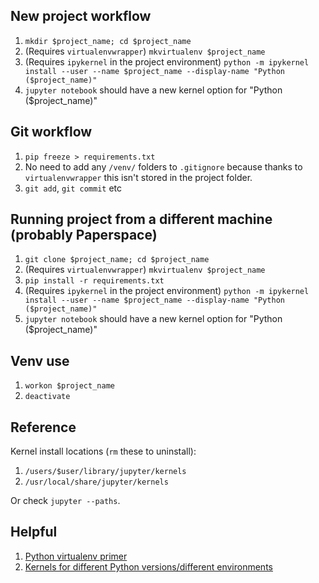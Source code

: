 ## New project workflow
1. `mkdir $project_name; cd $project_name`
2. (Requires `virtualenvwrapper`) `mkvirtualenv $project_name`
3. (Requires `ipykernel` in the project environment) `python -m ipykernel install --user --name $project_name --display-name "Python ($project_name)"`
4. `jupyter notebook` should have a new kernel option for "Python ($project_name)"

## Git workflow
1. `pip freeze > requirements.txt`
2. No need to add any `/venv/` folders to `.gitignore` because thanks to `virtualenvwrapper` this isn't stored in the project folder.
3. `git add`, `git commit` etc

## Running project from a different machine (probably Paperspace)
1. `git clone $project_name; cd $project_name`
2. (Requires `virtualenvwrapper`) `mkvirtualenv $project_name`
3. `pip install -r requirements.txt`
4. (Requires `ipykernel` in the project environment) `python -m ipykernel install --user --name $project_name --display-name "Python ($project_name)"`
5. `jupyter notebook` should have a new kernel option for "Python ($project_name)"

## Venv use
1. `workon $project_name`
2. `deactivate`

## Reference
Kernel install locations (`rm` these to uninstall):

1. `/users/$user/library/jupyter/kernels`
2. `/usr/local/share/jupyter/kernels`

Or check `jupyter --paths`.

## Helpful
1. [Python virtualenv primer](https://realpython.com/python-virtual-environments-a-primer/)
2. [Kernels for different Python versions/different environments](http://ipython.readthedocs.io/en/stable/install/kernel_install.html)

